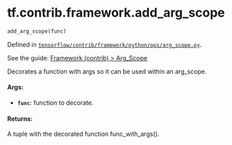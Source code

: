 <div itemscope itemtype="http://developers.google.com/ReferenceObject">
<meta itemprop="name" content="tf.contrib.framework.add_arg_scope" />
</div>

# tf.contrib.framework.add_arg_scope

``` python
add_arg_scope(func)
```



Defined in [`tensorflow/contrib/framework/python/ops/arg_scope.py`](https://www.tensorflow.org/code/tensorflow/contrib/framework/python/ops/arg_scope.py).

See the guide: [Framework (contrib) > Arg_Scope](../../../../../api_guides/python/contrib.framework.md#Arg_Scope)

Decorates a function with args so it can be used within an arg_scope.

#### Args:

* <b>`func`</b>: function to decorate.


#### Returns:

A tuple with the decorated function func_with_args().